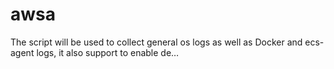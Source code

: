 # awsa
The script will be used to collect general os logs as well as Docker and ecs-agent logs, it also support to enable de…

